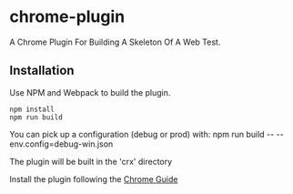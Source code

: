 chrome-plugin
=============
A Chrome Plugin For Building A Skeleton Of A Web Test.

Installation
------------
Use NPM and Webpack to build the plugin. 

    npm install
    npm run build

You can pick up a configuration (debug or prod) with:
    npm run build -- --env.config=debug-win.json

The plugin will be built in the 'crx' directory

Install the plugin following the [Chrome Guide](https://support.google.com/chrome_webstore/answer/2664769?hl=en)




